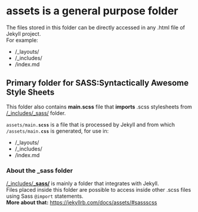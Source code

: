 # assets is a general purpose folder
The files stored in this folder can be directly accessed in any .html file of Jekyll project.
<br>For example:
 * /_layouts/
 * /_includes/
 * /index.md


## Primary folder for SASS:Syntactically Awesome Style Sheets
This folder also contains **main.scss** file that **imports** .scss stylesheets from [/_includes/_sass/](/_includes/_sass) folder.
<br><code><br>assets/main.**scss**</code> is a file that is processed by Jekyll and from which <code>/assets/main.**css**</code> is generated,
for use in:
 * /_layouts/
 * /_includes/
 * /index.md
 
 ### About the _sass folder
 [/_includes/**_sass/**](/_includes/_sass) is mainly a folder that integrates with Jekyll. 
<br>Files placed inside this folder are possible to access inside other .scss files using Sass <code>@import</code> statements.
<br>**More about that:** https://jekyllrb.com/docs/assets/#sassscss
